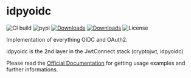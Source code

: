 # idpyoidc

![CI build](https://github.com/IdentityPython/idpy-oidc/workflows/idpy-oidc/badge.svg)
![pypi](https://img.shields.io/pypi/v/idpyoidc.svg)
[![Downloads](https://pepy.tech/badge/idpyoidc)](https://pepy.tech/project/idpyoidc)
[![Downloads](https://pepy.tech/badge/idpyoidc/week)](https://pepy.tech/project/idpyoidc)
![License](https://img.shields.io/badge/license-Apache%202-blue.svg)

Implementation of everything OIDC and OAuth2.

idpyoidc is the 2nd layer in the JwtConnect stack (cryptojwt, idpyoidc)

Please read the [Official Documentation](https://idpyoidc.readthedocs.io/) for getting usage examples and further informations.
